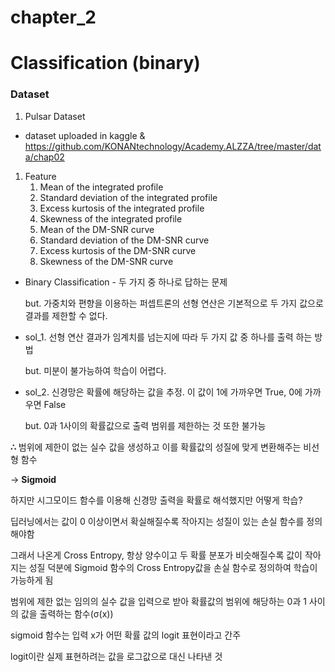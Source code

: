 # chapter_2

# Classification (binary)

### Dataset

1. Pulsar Dataset
* dataset uploaded in kaggle & https://github.com/KONANtechnology/Academy.ALZZA/tree/master/data/chap02

1. Feature
    1. Mean of the integrated profile
    2. Standard deviation of the integrated profile
    3. Excess kurtosis of the integrated profile
    4. Skewness of the integrated profile
    5. Mean of the DM-SNR curve
    6. Standard deviation of the DM-SNR curve
    7. Excess kurtosis of the DM-SNR curve
    8. Skewness of the DM-SNR curve

- Binary Classification - 두 가지 중 하나로 답하는 문제

    but. 가중치와 편향을 이용하는 퍼셉트론의 선형 연산은 기본적으로 두 가지 값으로 결과를 제한할 수 없다.

- sol_1. 선형 연산 결과가 임계치를 넘는지에 따라 두 가지 값 중 하나를 출력 하는 방법

    but. 미분이 불가능하여 학습이 어렵다.

- sol_2. 신경망은 확률에 해당하는 값을 추정. 이 값이 1에 가까우면 True, 0에 가까우면 False

    but. 0과 1사이의 확률값으로 출력 범위를 제한하는 것 또한 불가능

**∴** 범위에 제한이 없는 실수 값을 생성하고 이를 확률값의 성질에 맞게 변환해주는 비선형 함수

→ **Sigmoid**

하지만 시그모이드 함수를 이용해 신경망 출력을 확률로 해석했지만 어떻게 학습?

딥러닝에서는 값이 0 이상이면서 확실해질수록 작아지는 성질이 있는 손실 함수를 정의해야함

그래서 나온게 Cross Entropy, 항상 양수이고 두 확률 분포가 비슷해질수록 값이 작아지는 성질 덕분에 Sigmoid 함수의 Cross Entropy값을 손실 함수로 정의하여 학습이 가능하게 됨

범위에 제한 없는 임의의 실수 값을 입력으로 받아 확률값의 범위에 해당하는 0과 1 사이의 값을 출력하는 함수(σ(x))

sigmoid 함수는 입력 x가 어떤 확률 값의 logit 표현이라고 간주

logit이란 실제 표현하려는 값을 로그값으로 대신 나타낸 것
